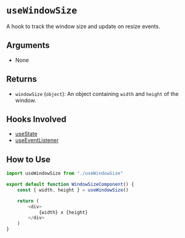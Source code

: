 # `useWindowSize`

A hook to track the window size and update on resize events.

## Arguments

- None

## Returns

- `windowSize` (`object`): An object containing `width` and `height` of the window.

## Hooks Involved

- [useState](https://react.dev/reference/react/useState)
- [useEventListener](./useEventListener.md)

## How to Use

```js
import useWindowSize from "./useWindowSize"

export default function WindowSizeComponent() {
    const { width, height } = useWindowSize()

    return (
        <div>
            {width} x {height}
        </div>
    )
}
```
